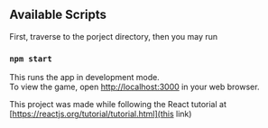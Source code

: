 ## Available Scripts

First, traverse to the porject directory, then you may run

### `npm start`

This runs the app in development mode.<br>
To view the game, open [http://localhost:3000](http://localhost:3000) in your web browser.


This project was made while following the React tutorial at [https://reactjs.org/tutorial/tutorial.html](this link)
